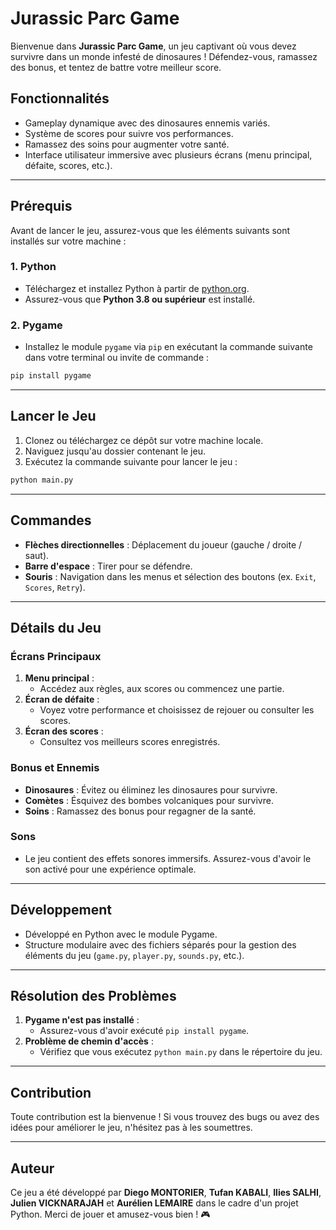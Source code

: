 # Jurassic Parc Game

Bienvenue dans **Jurassic Parc Game**, un jeu captivant où vous devez survivre dans un monde infesté de dinosaures ! Défendez-vous, ramassez des bonus, et tentez de battre votre meilleur score.

## Fonctionnalités
- Gameplay dynamique avec des dinosaures ennemis variés.
- Système de scores pour suivre vos performances.
- Ramassez des soins pour augmenter votre santé.
- Interface utilisateur immersive avec plusieurs écrans (menu principal, défaite, scores, etc.).

---

## Prérequis
Avant de lancer le jeu, assurez-vous que les éléments suivants sont installés sur votre machine :

### 1. Python
- Téléchargez et installez Python à partir de [python.org](https://www.python.org/).
- Assurez-vous que **Python 3.8 ou supérieur** est installé.

### 2. Pygame
- Installez le module `pygame` via `pip` en exécutant la commande suivante dans votre terminal ou invite de commande :

```bash
pip install pygame
```

---

## Lancer le Jeu
1. Clonez ou téléchargez ce dépôt sur votre machine locale.
2. Naviguez jusqu'au dossier contenant le jeu.
3. Exécutez la commande suivante pour lancer le jeu :

```bash
python main.py
```

---

## Commandes
- **Flèches directionnelles** : Déplacement du joueur (gauche / droite / saut).
- **Barre d'espace** : Tirer pour se défendre.
- **Souris** : Navigation dans les menus et sélection des boutons (ex. `Exit`, `Scores`, `Retry`).

---

## Détails du Jeu

### Écrans Principaux
1. **Menu principal** :
   - Accédez aux règles, aux scores ou commencez une partie.
2. **Écran de défaite** :
   - Voyez votre performance et choisissez de rejouer ou consulter les scores.
3. **Écran des scores** :
   - Consultez vos meilleurs scores enregistrés.

### Bonus et Ennemis
- **Dinosaures** : Évitez ou éliminez les dinosaures pour survivre.
- **Comètes** : Ésquivez des bombes volcaniques pour survivre.
- **Soins** : Ramassez des bonus pour regagner de la santé.

### Sons
- Le jeu contient des effets sonores immersifs. Assurez-vous d'avoir le son activé pour une expérience optimale.

---

## Développement
- Développé en Python avec le module Pygame.
- Structure modulaire avec des fichiers séparés pour la gestion des éléments du jeu (`game.py`, `player.py`, `sounds.py`, etc.).

---

## Résolution des Problèmes
1. **Pygame n'est pas installé** :
   - Assurez-vous d'avoir exécuté `pip install pygame`.
2. **Problème de chemin d'accès** :
   - Vérifiez que vous exécutez `python main.py` dans le répertoire du jeu.

---

## Contribution
Toute contribution est la bienvenue ! Si vous trouvez des bugs ou avez des idées pour améliorer le jeu, n'hésitez pas à les soumettres.

---

## Auteur
Ce jeu a été développé par **Diego MONTORIER**, **Tufan KABALI**, **Ilies SALHI**, **Julien VICKNARAJAH** et **Aurélien LEMAIRE** dans le cadre d'un projet Python. Merci de jouer et amusez-vous bien ! 🎮
